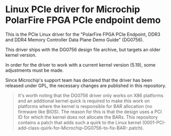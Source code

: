 # Linux PCIe driver for Microchip PolarFire FPGA PCIe endpoint demo

This is the PCIe Linux driver for the "PolarFire FPGA PCIe Endpoint, DDR3 and DDR4 Memory Controller Data Plane Demo Guide" (DG0756).

This driver ships with the DG0756 design file archive, but targets an older kernel version.

In order for the driver to work with a current kernel version (5.19), some adjustments must be made.

Since Microchip's support team has declared that the driver has been released under GPL, the necessary changes are published in this repository.

> It's worth noting that the DG0756 driver only works on X86 platforms and an additional kernel quick is required to make this work on platforms where the kernel is responsible for BAR allocation (no firmware like BIOS).
The reason for this is that the design uses a PCI ID for which the kernel does not allocate the BARs.
This repository contains a patch that adds such a quirk to the Linux kernel (0001-PCI-add-class-quirk-for-Microchip-DG0756-to-fix-BAR-.patch).
